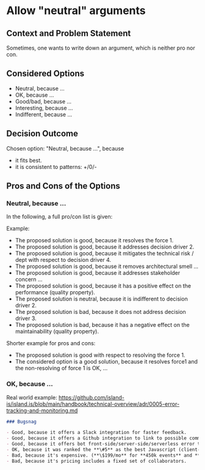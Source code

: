 # Allow "neutral" arguments

## Context and Problem Statement

Sometimes, one wants to write down an argument, which is neither pro nor con.

## Considered Options

* Neutral, because …
* OK, because …
* Good/bad, because …
* Interesting, because …
* Indifferent, because …

## Decision Outcome

Chosen option: "Neutral, because …", because

* it fits best.
* it is consistent to patterns: +/0/-

## Pros and Cons of the Options

### Neutral, because …

In the following, a full pro/con list is given:

Example:

* The proposed solution is good, because it resolves the force 1.
* The proposed solution is good, because it addresses decision driver 2.
* The proposed solution is good, because it mitigates the technical risk / dept with respect to decision driver 4.
* The proposed solution is good, because it removes architectural smell …
* The proposed solution is good, because it addresses stakeholder concern …
* The proposed solution is good, because it has a positive effect on the performance (quality property).
* The proposed solution is neutral, because it is indifferent to decision driver 2.
* The proposed solution is bad, because it does not address decision driver 3.
* The proposed solution is bad, because it has a negative effect on the maintainability (quality property).

Shorter example for pros and cons:

* The proposed solution is good with respect to resolving the force 1.
* The considered option is a good solution, because it resolves force1 and the non-resolving of force 1 is OK, …

### OK, because …

Real world example: <https://github.com/island-is/island.is/blob/main/handbook/technical-overview/adr/0005-error-tracking-and-monitoring.md>

```markdown
### Bugsnag

- Good, because it offers a Slack integration for faster feedback.
- Good, because it offers a Github integration to link to possible commits and PRs.
- Good, because it offers bot front-side/server-side/serverless error tracking.
- OK, because it was ranked the **\#5** as the best Javascript (client-side) error logging service in a community survey.
- Bad, because it's expensive. (**\$199/mo** for **450k events** and **15 collaborators**)
- Bad, because it's pricing includes a fixed set of collaborators.
```
